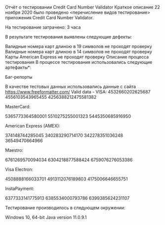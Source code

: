 Отчёт о тестировании Credit Card Number Validator
Краткое описание
22 ноября 2020 было проведено <перечисление видов тестирование> приложения Credit Card Number Validator.

На тестирование затрачено: 3 часа

В результате тестирования выявлены следующие дефекты:

Валидные номера карт длиною в 19 символов не проходят проверку
Валидные номера карт длиною в 14 символов не проходят проверку
Карты American Express не проходят проверку
Описание процесса тестирования
В процессе тестирования использовались следующие артефакты*:

Баг-репорты

В качестве тестовых данных использовались данные с сайта https://www.freeformatter.com/
Valid data -
VISA:
4532660202625687
4556103543965455
4256388212475581382

MasterCard:

5365773364580001
5510275255001323
5445350685916950

American Express (AMEX):

374148744285045
340283290714170
342278351036248
36549470664966

Maestro:

6761269570094034
6304218877588424
6759076276053386

Visa Electron:

4508888166033701
4913112076189803
4175006646655751

InstaPayment:

6377333141775913
6385534000793786
6399385624231107

Тестирование производилось в следующем окружении:

Windows 10, 64-bit
Java version 11.0.9.1